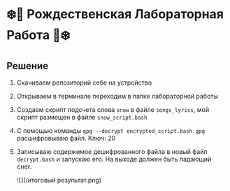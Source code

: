 # :snowflake::christmas_tree: Рождественская Лабораторная Работа  :gift::snowflake:

## Решение

1) Скачиваем репозиторий себе на устройство

2) Открываем в терминале переходим в папке лабораторной работы

3) Создаем скрипт подсчета слова ```snow``` в файле ```songs_lyrics```, мой скрипт размещен в файле ```snow_script.bash```

4) С помощью команды ```gpg --decrypt encrypted_script.bash.gpg``` расшифровываю файл. Ключ: 20

5) Записываю содержимое дешифрованного файла в новый файл ```decrypt.bash``` и запускаю его. На выходе должен быть падающий снег.

   ![](/итоговый результат.png)


